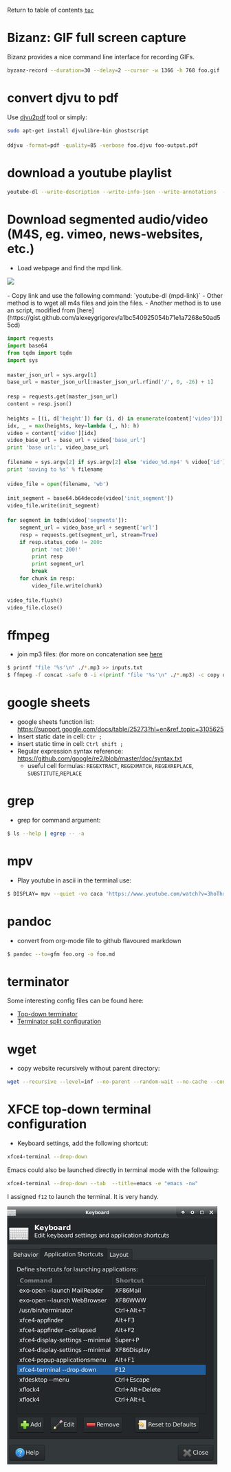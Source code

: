 Return to table of contents [`toc`](https://jcmariscal.github.io/misc-notes/)

# Bizanz: GIF full screen capture

Bizanz provides a nice command line interface for recording GIFs.

```bash
byzanz-record --duration=30 --delay=2 --cursor -w 1366 -h 768 foo.gif
```

# convert djvu to pdf

Use [djvu2pdf](http://0x2a.at/s/projects/djvu2pdf) tool or simply:

```bash
sudo apt-get install djvulibre-bin ghostscript

ddjvu -format=pdf -quality=85 -verbose foo.djvu foo-output.pdf
```

# download a youtube playlist

```bash
youtube-dl --write-description --write-info-json --write-annotations  --write-sub --write-thumbnail  --write-annotations --write-info-json --yes-playlist --verbose {playlist-link}
```

# Download segmented audio/video (M4S, eg. vimeo, news-websites, etc.)

- Load webpage and find the mpd link.
<p><img src="https://jcmariscal.github.io/misc-notes/images/m4s-mpd.png"/></p>
- Copy link and use the following command: `youtube-dl {mpd-link}`
- Other method is to wget all m4s files and join the files.
- Another method is to use an script, modified from [here](https://gist.github.com/alexeygrigorev/a1bc540925054b71e1a7268e50ad55cd)

```python
import requests
import base64
from tqdm import tqdm
import sys

master_json_url = sys.argv[1]
base_url = master_json_url[:master_json_url.rfind('/', 0, -26) + 1]

resp = requests.get(master_json_url)
content = resp.json()

heights = [(i, d['height']) for (i, d) in enumerate(content['video'])]
idx, _ = max(heights, key=lambda (_, h): h)
video = content['video'][idx]
video_base_url = base_url + video['base_url']
print 'base url:', video_base_url

filename = sys.argv[2] if sys.argv[2] else 'video_%d.mp4' % video['id']
print 'saving to %s' % filename

video_file = open(filename, 'wb')

init_segment = base64.b64decode(video['init_segment'])
video_file.write(init_segment)

for segment in tqdm(video['segments']):
    segment_url = video_base_url + segment['url']
    resp = requests.get(segment_url, stream=True)
    if resp.status_code != 200:
        print 'not 200!'
        print resp
        print segment_url
        break
    for chunk in resp:
        video_file.write(chunk)

video_file.flush()
video_file.close()
```
# ffmpeg

- join mp3 files: (for more on concatenation see [here](https://trac.ffmpeg.org/wiki/Concatenate)

```bash
$ printf "file '%s'\n" ./*.mp3 >> inputs.txt
$ ffmpeg -f concat -safe 0 -i <(printf "file '%s'\n" ./*.mp3) -c copy output.mp3
```
# google sheets

- google sheets function list: https://support.google.com/docs/table/25273?hl=en&ref_topic=3105625
- Insert static date in cell: `Ctr ;`
- insert static time in cell: `Ctrl shift ;`
- Regular expression syntax reference: https://github.com/google/re2/blob/master/doc/syntax.txt
  - useful cell formulas: `REGEXTRACT`, `REGEXMATCH`, `REGEXREPLACE`, `SUBSTITUTE`,`REPLACE`

# grep

- grep for command argument:
```bash
$ ls --help | egrep -- -a
```

# mpv

- Play youtube in ascii in the terminal use:
```bash
$ DISPLAY= mpv --quiet -vo caca 'https://www.youtube.com/watch?v=3hoThry5WsY'
```

# pandoc

- convert from org-mode file to github flavoured markdown
```bash
$ pandoc --to=gfm foo.org -o foo.md
```

# terminator

Some interesting config files can be found here:
- [Top-down terminator](https://bytefreaks.net/howtos/howto-make-terminator-terminal-act-like-guake-terminal-in-ubuntu-11-10)
- [Terminator split configuration](https://unix.stackexchange.com/questions/168436/how-to-open-terminal-split-to-9-terminals-and-switch-between-them-using-one-scr)

# wget

- copy website recursively without parent directory:
```bash
wget --recursive --level=inf --no-parent --random-wait --no-cache --convert-links --adjust-extension --page-requisites -e robots=off --user-agent=mozilla www.foo.org/data/
```

# XFCE top-down terminal configuration

- Keyboard settings, add the following shortcut:

```bash
xfce4-terminal --drop-down
```
Emacs could also be launched directly in terminal mode with the following:

```bash
xfce4-terminal --drop-down --tab  --title=emacs -e "emacs -nw"
```

I assigned `f12` to launch the terminal. It is very handy.

![keyboard settings](./images/xfce-keyboard-settings-xfce-terminal.png)
